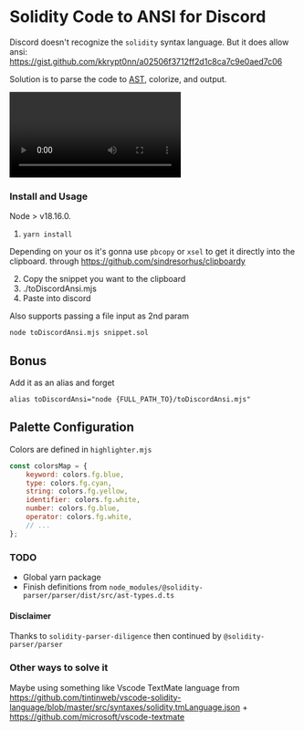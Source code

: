 # Solidity Code to ANSI for Discord

Discord doesn't recognize the `solidity` syntax language.
But it does allow ansi: https://gist.github.com/kkrypt0nn/a02506f3712ff2d1c8ca7c9e0aed7c06 


Solution is to parse the code to [AST](https://en.wikipedia.org/wiki/Abstract_syntax_tree), colorize, and output.

![Video](./readme_example/ex.mp4)

### Install and Usage

Node > v18.16.0.

1) `yarn install`

Depending on your os it's gonna use `pbcopy` or `xsel` to get it directly into the clipboard.
through https://github.com/sindresorhus/clipboardy

2) Copy the snippet you want to the clipboard
3) ./toDiscordAnsi.mjs
4) Paste into discord


Also supports passing a file input as 2nd param 
```
node toDiscordAnsi.mjs snippet.sol
```

## Bonus
Add it as an alias and forget
```
alias toDiscordAnsi="node {FULL_PATH_TO}/toDiscordAnsi.mjs"
```

## Palette Configuration

Colors are defined in `highlighter.mjs`
```js
const colorsMap = {
    keyword: colors.fg.blue,
    type: colors.fg.cyan,
    string: colors.fg.yellow,
    identifier: colors.fg.white,
    number: colors.fg.blue,
    operator: colors.fg.white,
    // ...
};
```

### TODO
- Global yarn package
- Finish definitions from `node_modules/@solidity-parser/parser/dist/src/ast-types.d.ts`

#### Disclaimer
Thanks to `solidity-parser-diligence` then continued by `@solidity-parser/parser`

### Other ways to solve it 

Maybe using something like Vscode TextMate language from https://github.com/tintinweb/vscode-solidity-language/blob/master/src/syntaxes/solidity.tmLanguage.json + https://github.com/microsoft/vscode-textmate 